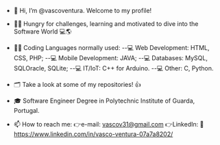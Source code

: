 - 👋 Hi, I’m @vascoventura. Welcome to my profile!

- 👍🏽 Hungry for challenges, learning and motivated to dive into the Software World 💻🌎 

- 👨‍💻 Coding Languages normally used:
--💻 Web Development: HTML, CSS, PHP;
--💻 Mobile Development: JAVA;
--💻 Databases: MySQL, SQLOracle, SQLite;
--💻 IT/IoT: C++ for Arduino.
--💻 Other: C, Python.

- 🗂 Take a look at some of my repositories! 👍

- 🎓 Software Engineer Degree in Polytechnic Institute of Guarda, Portugal.

- 📫 How to reach me:
👉e-mail: vascov31@gmail.com 👉LinkedIn: 🏽https://www.linkedin.com/in/vasco-ventura-07a7a8202/
